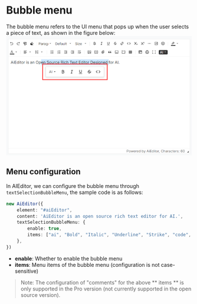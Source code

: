 # Bubble menu

The bubble menu refers to the UI menu that pops up when the user selects a piece of text, as shown in the figure below:
![](../assets/image/bubble-menu-en.png)

## Menu configuration

In AIEditor, we can configure the bubble menu through `textSelectionBubbleMenu`, the sample code is as follows:

```typescript
new AiEditor({
    element: "#aiEditor",
    content: 'AiEditor is an open source rich text editor for AI.',
    textSelectionBubbleMenu: {
        enable: true,
        items: ["ai", "Bold", "Italic", "Underline", "Strike", "code", "comment"],
    },
})
```

- **enable**: Whether to enable the bubble menu
- **items**: Menu items of the bubble menu (configuration is not case-sensitive)


>Note: The configuration of "comments" for the above ** items ** is only supported in the Pro version (not currently supported in the open source version).